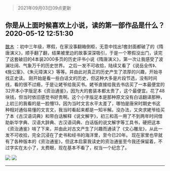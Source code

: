 > 2021年09月03日09点更新
<link rel="stylesheet" href="https://cdn.jsdelivr.net/gh/taotie6/sampleJSON@main/css/photo_show.css">


 ## 你是从上面时候喜欢上小说，读的第一部作品是什么？ 2020-05-12 12:51:30

 [㪚木](https://www.coolapk.com/feed/18781113?shareKey=OWM2Njc3YmVlOTJkNjEzMTc1NGU~) ：初中三年级，寒假，在家没事翻箱倒柜，无意中找出1套封面都破了的《隋唐演义》，顺手翻了翻，结果被里边的故事深深吸引，于是一个寒假没出门，读完了这套破旧的4本装2000多页的历史评书小说《隋唐演义》，第一次让我感受了波澜壮阔、气象万千的历史世界。
之后一发不可收拾<!--break-->，陆续又看了《说岳全传》、《施公案》、《朱元璋演义》等等。并由此对真正的历史产生了浓厚的兴趣，开始寻找正史读。
刚开始是看一些白话文的历史，但这种大多是片段节选，没有时间线，看的很不过瘾，于是让姥爷给我买书。姥爷直接给我去书店买了一本最便宜的32开本小字版足本《资治通鉴》，因为大的套装本都太贵了，这个最便宜。花了48块钱，但当时依旧感觉书好贵啊。这个小字版足本是那种原文没有白话翻译那种，上初三的我看的是一脸懵13，因为当时文言水平太差了，哪怕是唐宋时期史书这种相对通俗易懂的文言文，我当时看起来都是一知半解。没办法，又央求姥爷给买了本《古汉语词典》和带白话解释《说文解字》，初三和高一用了不到两年时间借助新华字典、汉语大辞典、古汉语词典、白话版的说文解字等工具书，硬把这本《资治通鉴》啃了下来，并由此对古文产生了兴趣而通读了《文心雕龙》，从此一发不可收拾，完全沉浸在了史书和经书的海洋里，至今已20年。
现在家里也早就有了各种版本的《资治通鉴》，但这本启蒙我读史的资治通鉴至今我还保留着，不过字实在太小了，太费眼，现在基本不看了，权当一个纪念了。 

<div class="album">
<img class="img-item" src="http://image.coolapk.com/feed/2020/0512/12/1081091_46709c1e_9088_9644@1080x1440.jpeg" />
<img class="img-item" src="http://image.coolapk.com/feed/2020/0512/12/1081091_95707a6e_9088_9645@1080x1440.jpeg" />
</div>

 ------- 

